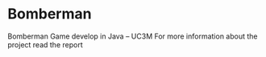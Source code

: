 # Bomberman
Bomberman Game develop in Java – UC3M
For more information about the project read the report
